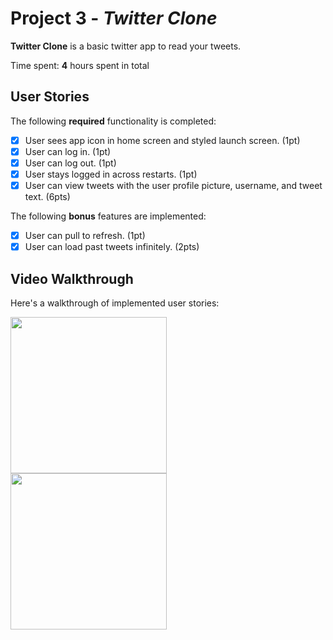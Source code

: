 # Project 3 - *Twitter Clone*

**Twitter Clone** is a basic twitter app to read your tweets.

Time spent: **4** hours spent in total

## User Stories

The following **required** functionality is completed:

- [x] User sees app icon in home screen and styled launch screen. (1pt)
- [x] User can log in. (1pt)
- [x] User can log out. (1pt)
- [x] User stays logged in across restarts. (1pt)
- [x] User can view tweets with the user profile picture, username, and tweet text. (6pts)

The following **bonus** features are implemented:

- [x] User can pull to refresh. (1pt)
- [x] User can load past tweets infinitely. (2pts)

## Video Walkthrough

Here's a walkthrough of implemented user stories:

<!--<img src='http://i.imgur.com/link/to/your/gif/file.gif' title='Video Walkthrough' width='' alt='Video Walkthrough' />-->
<!---->
<!--<img src='http://g.recordit.co/ry3pZRLml7.gif' title='Video Walkthrough' width='' alt='Video Walkthrough' />-->

<img src="http://g.recordit.co/ry3pZRLml7.gif" width=250><br>
<img src="http://g.recordit.co/ry3pZRLml7.gif" width=250><br>
